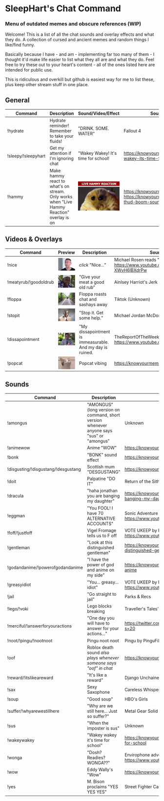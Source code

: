 # SleepHart's Chat Command 
### Menu of outdated memes and obscure references (WIP)

Welcome! This is a list of all the chat sounds and overlay effects and what they do. A collection of cursed and ancient memes and random things I like/find funny.

Basically because I have - and am - implementing far too many of them - I thought it'd make life easier to list what they all are and what they do. Feel free to try these out to your heart's content - all of the ones listed here are intended for public use.

This is ridiculous and overkill but github is easiest way for me to list these, plus keep other stream stuff in one place. 

## General

| Command | Description | Sound/Video/Effect | Source/Reference |
--- | --- | --- | --- |
!hydrate | Hydrate reminder! Remember to take your fluids! | "DRINK. SOME. WATER" | Fallout 4 |
!sleepy/!sleepyhart | Get my attention if I'm ignoring chat | "Wakey Wakey! It's time for school! | https://knowyourmeme.com/memes/wakey-wakey-its-time-for-school |
!hammy | Make hammy react to what's on stream. Only works when "Live Hammy Reaction" overlay is on | ![Live Hammy Reaction preview gif](Images/HammyReact.gif) |https://knowyourmeme.com/memes/hampter <br/> https://knowyourmeme.com/memes/vine-thud-boom-sound-effect |

## Videos & Overlays
| Command | Preview | Description | Source/Reference |
--- | --- | --- | --- |
!nice | <img src="Images/nice.gif" width = 100>  | *click* "Nice..." | Michael Rosen reads "Hot Food" <br/> https://www.youtube.com/channel/UC7D-mXO4kk-XWvH6lBXdrPw |
!meatyrub/!goodoldrub | <img src="Images/rub.gif" width = 100> |"Give your meat a good old rub" | Ainlsey Harriot's Jerk Chicken, BBC|
!floppa | <img src="Images/floppa.gif" width = 100> | Floppa roasts chat and sashays away | Tiktok (Unknown) |
!stopit | <img src="Images/stopit.gif" width = 100> | "Stop it. Get some help." | Michael Jordan McDonalds PSA |
!dissapointment | <img src="Images/dissapointment.gif" width = 100>  | "My dissapointment is immeasurable. And my day is ruined. | TheReportOfTheWeek <br/>https://www.youtube.com/user/TheReportOfTheWeek |
!popcat | <img src="Images/popcat.gif" width = 100> | Popcat vibing | https://knowyourmeme.com/memes/pop-cat |

## Sounds
| Command | Description | Source/Reference |
--- | --- | --- |
!amongus | "AMONGUS" (long version on command, short version whenever anyone says "sus" or "amongus" | Unknown |
!animewow | Anime "WOW" | https://knowyourmeme.com/memes/anime-wow-sound-effect |
!bonk | "BONK" sound effect | https://knowyourmeme.com/memes/bonk-cheems |
!disgusting/!disgustang/!desgustang | Scottish mum "DESGUSTANG" | https://knowyourmeme.com/memes/disgustang |
!doit | Palpatine "DO IT" | Return of the Sith |
!dracula | "haha jonathan you are banging my daughter" | https://knowyourmeme.com/memes/haha-jonathan-you-are-banging-my-daughter |
!eggman | "You FOOL! I have 70 ALTERNATIVE ACCOUNTS" | Sonic Adventure 2 FanDub by SnapCube <br/> https://www.youtube.com/watch?v=IMC0uZY2iH0 |
!foff/!justfoff | Vigel Fromage tells us to F off | VOTE UKEEP by Elliot Animation <br/>https://www.youtube.com/channel/UCdPwlYmhfdLDjLYIKViTIGw |
!gentleman | "Look at this distinguished gentleman" | https://knowyourmeme.com/memes/look-at-this-distinguished-gentleman |
!godandanime/!powerofgodandanime | "I have the power of god and anime on my side" | https://knowyourmeme.com/memes/the-power-of-god-and-anime |
!greasyidiot | "You... greasy... idiot" | VOTE UKEEP by Elliot Animation <br/>https://www.youtube.com/channel/UCdPwlYmhfdLDjLYIKViTIGw |
!jail | "Go straight to jail" | Parks & Recs |
!lego/!voki | Lego blocks breaking | Traveller's Tales' Lego Games |
!merciful/!answerforyouractions | "One day you will have to answer for your actions..." | https://twitter.com/GetGianni/status/1416864976174788613?s=20 |
!noot/!pingu/!nootnoot | Pingu noot noot | Pingu by PinguFilms/TrickFilmStudio |
!oof | Roblox death sound *also plays whenever someone says "oof" in chat* | https://knowyourmeme.com/memes/roblox-death-sound | 
!reward/!itslikeareward | "It's like a reward" | Django Unchained |
!sax | Sexy Saxophone | Careless Whisper | 
!soup | "Good soup" | HBO's Girls |
!suffer/!whyarewestillhere | "Why are we still here... Just so suffer?" | Metal Gear Solid V |
!sus | "When the imposter is sus" | Unknown |
!wakeywakey | "Wakey wakey it's time for school" | https://knowyourmeme.com/memes/wakey-wakey-its-time-for-school |
!wonga | "Dosh? Readies? WONGA??" | Envirophone advert <br/>https://www.youtube.com/watch?v=i7r_cKiBz7c | 
!wow | Eddy Wally's "Wow" | https://knowyourmeme.com/memes/eddy-wallys-wow
!yes | M. Bison proclaims "YES YES YES" | Street Fighter Cartoon <br/> |
